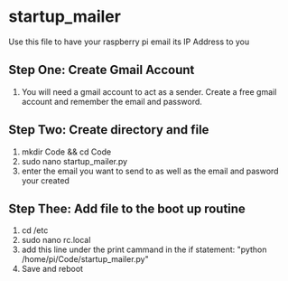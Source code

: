# startup_mailer
Use this file to have your raspberry pi email its IP Address to you

## Step One: Create Gmail Account
  1. You will need a gmail account to act as a sender. Create a free gmail account and remember the 
      email and password.

## Step Two: Create directory and file
  1. mkdir Code && cd Code
  2. sudo nano startup_mailer.py
  3. enter the email you want to send to as well as the email and pasword your created
  
 ## Step Thee: Add file to the boot up routine
  1. cd /etc
  2. sudo nano rc.local
  3. add this line under the print cammand in the if statement: 
       "python /home/pi/Code/startup_mailer.py"
  4. Save and reboot
